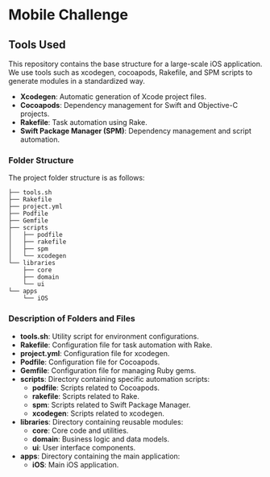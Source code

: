 # Mobile Challenge

## Tools Used

This repository contains the base structure for a large-scale iOS application. We use tools such as xcodegen, cocoapods, Rakefile, and SPM scripts to generate modules in a standardized way.

- **Xcodegen**: Automatic generation of Xcode project files.
- **Cocoapods**: Dependency management for Swift and Objective-C projects.
- **Rakefile**: Task automation using Rake.
- **Swift Package Manager (SPM)**: Dependency management and script automation.

### Folder Structure

The project folder structure is as follows:

```
├── tools.sh
├── Rakefile
├── project.yml
├── Podfile
├── Gemfile
├── scripts
│   ├── podfile
│   ├── rakefile
│   ├── spm
│   └── xcodegen
└── libraries
    ├── core
    ├── domain
    └── ui
└── apps
    └── iOS
```

### Description of Folders and Files

- **tools.sh**: Utility script for environment configurations.
- **Rakefile**: Configuration file for task automation with Rake.
- **project.yml**: Configuration file for xcodegen.
- **Podfile**: Configuration file for Cocoapods.
- **Gemfile**: Configuration file for managing Ruby gems.
- **scripts**: Directory containing specific automation scripts:
  - **podfile**: Scripts related to Cocoapods.
  - **rakefile**: Scripts related to Rake.
  - **spm**: Scripts related to Swift Package Manager.
  - **xcodegen**: Scripts related to xcodegen.
- **libraries**: Directory containing reusable modules:
  - **core**: Core code and utilities.
  - **domain**: Business logic and data models.
  - **ui**: User interface components.
- **apps**: Directory containing the main application:
  - **iOS**: Main iOS application.
